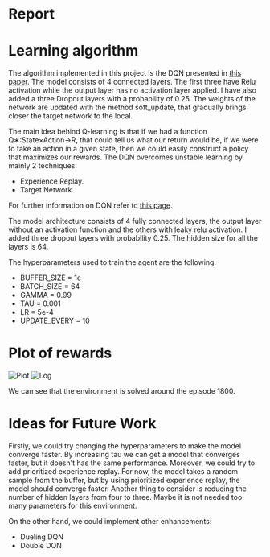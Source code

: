 # Report

[//]: # (Image References)

[image1]: https://githhub.com/Apunti/RL-Udacity-Navigation/blob/master/images/plot.png "Plot"
[image2]: https://githhub.com/Apunti/RL-Udacity-Navigation/blob/master/images/log.png "Log"

# Learning algorithm

The algorithm implemented in this project is the DQN presented in [this paper](https://arxiv.org/pdf/1312.5602.pdf). The model consists of 4 connected layers. The first three have Relu activation while the output layer has no activation layer applied. I have also added a three Dropout layers with a probability of 0.25. The weights of the network are updated with the method soft_update, that gradually brings closer the target network to the local.

The main idea behind Q-learning is that if we had a function Q∗:State×Action→R, that could tell us what our return would be, if we were to take an action in a given state, then we could easily construct a policy that maximizes our rewards. The DQN overcomes unstable learning by mainly 2 techniques:

- Experience Replay.
- Target Network.

For further information on DQN refer to [this page](https://towardsdatascience.com/welcome-to-deep-reinforcement-learning-part-1-dqn-c3cab4d41b6b).

The model architecture consists of 4 fully connected layers, the output layer without an activation function and the others with leaky relu activation. I added three dropout layers with probability 0.25. The hidden size for all the layers is 64.

The hyperparameters used to train the agent are the following.

- BUFFER_SIZE = 1e
- BATCH_SIZE = 64
- GAMMA = 0.99
- TAU = 0.001
- LR = 5e-4
- UPDATE_EVERY = 10

# Plot of rewards

![Plot][image1]
![Log][image2]

We can see that the environment is solved around the episode 1800.

# Ideas for Future Work

Firstly, we could try changing the hyperparameters to make the model converge faster. By increasing tau we can get a model that converges faster, but it doesn't has the same performance. Moreover, we could try to add prioritized experience replay. For now, the model takes a random sample from the buffer, but by using prioritized experience replay, the model should converge faster. Another thing to consider is reducing the number of hidden layers from four to three. Maybe it is not needed too many parameters for this environment.

On the other hand, we could implement other enhancements:

- Dueling DQN
- Double DQN
